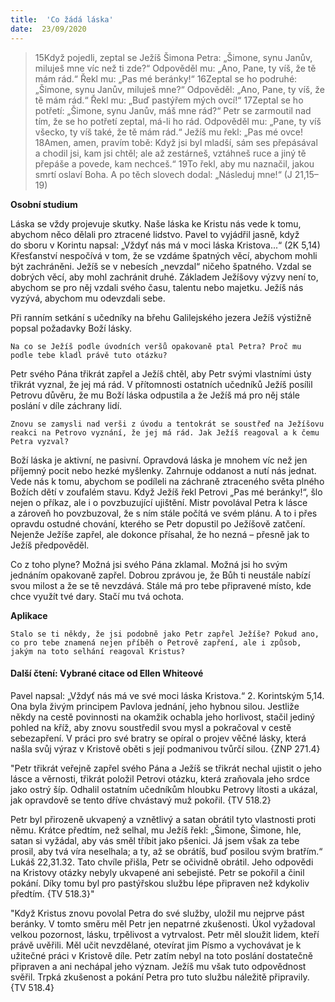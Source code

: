 ```yaml
---
title:  'Co žádá láska'
date:  23/09/2020
---
```


> <p></p>
> 15Když pojedli, zeptal se Ježíš Šimona Petra: „Šimone, synu Janův, miluješ mne víc než ti zde?“ Odpověděl mu: „Ano, Pane, ty víš, že tě mám rád.“ Řekl mu: „Pas mé beránky!“ 16Zeptal se ho podruhé: „Šimone, synu Janův, miluješ mne?“ Odpověděl: „Ano, Pane, ty víš, že tě mám rád.“ Řekl mu: „Buď pastýřem mých ovcí!“ 17Zeptal se ho potřetí: „Šimone, synu Janův, máš mne rád?“ Petr se zarmoutil nad tím, že se ho potřetí zeptal, má-li ho rád. Odpověděl mu: „Pane, ty víš všecko, ty víš také, že tě mám rád.“ Ježíš mu řekl: „Pas mé ovce! 18Amen, amen, pravím tobě: Když jsi byl mladší, sám ses přepásával a chodil jsi, kam jsi chtěl; ale až zestárneš, vztáhneš ruce a jiný tě přepáše a povede, kam nechceš.“ 19To řekl, aby mu naznačil, jakou smrtí oslaví Boha. A po těch slovech dodal: „Následuj mne!“ (J 21,15–19)

**Osobní studium**

Láska se vždy projevuje skutky. Naše láska ke Kristu nás vede k tomu, abychom něco dělali pro ztracené lidstvo. Pavel to vyjádřil jasně, když do sboru v Korintu napsal: „Vždyť nás má v moci láska Kristova...“ (2K 5,14) Křesťanství nespočívá v tom, že se vzdáme špatných věcí, abychom mohli být zachráněni. Ježíš se v nebesích „nevzdal“ ničeho špatného. Vzdal se dobrých věcí, aby mohl zachránit druhé. Základem Ježíšovy výzvy není to, abychom se pro něj vzdali svého času, talentu nebo majetku. Ježíš nás vyzývá, abychom mu odevzdali sebe.

Při ranním setkání s učedníky na břehu Galilejského jezera Ježíš výstižně popsal požadavky Boží lásky.

`Na co se Ježíš podle úvodních veršů opakovaně ptal Petra? Proč mu podle tebe kladl právě tuto otázku?`

Petr svého Pána třikrát zapřel a Ježíš chtěl, aby Petr svými vlastními ústy třikrát vyznal, že jej má rád. V přítomnosti ostatních učedníků Ježíš posílil Petrovu důvěru, že mu Boží láska odpustila a že Ježíš má pro něj stále poslání v díle záchrany lidí.

`Znovu se zamysli nad verši z úvodu a tentokrát se soustřeď na Ježíšovu reakci na Petrovo vyznání, že jej má rád. Jak Ježíš reagoval a k čemu Petra vyzval?`

Boží láska je aktivní, ne pasivní. Opravdová láska je mnohem víc než jen příjemný pocit nebo hezké myšlenky. Zahrnuje oddanost a nutí nás jednat. Vede nás k tomu, abychom se podíleli na záchraně ztraceného světa plného Božích dětí v zoufalém stavu. Když Ježíš řekl Petrovi „Pas mé beránky!“, šlo nejen o příkaz, ale i o povzbuzující ujištění. Mistr povolával Petra k lásce a zároveň ho povzbuzoval, že s ním stále počítá ve svém plánu. A to i přes opravdu ostudné chování, kterého se Petr dopustil po Ježíšově zatčení. Nejenže Ježíše zapřel, ale dokonce přísahal, že ho nezná – přesně jak to Ježíš předpověděl.

Co z toho plyne? Možná jsi svého Pána zklamal. Možná jsi ho svým jednáním opakovaně zapřel. Dobrou zprávou je, že Bůh ti neustále nabízí svou milost a že se tě nevzdává. Stále má pro tebe připravené místo, kde chce využít tvé dary. Stačí mu tvá ochota.

**Aplikace**

`Stalo se ti někdy, že jsi podobně jako Petr zapřel Ježíše? Pokud ano, co pro tebe znamená nejen příběh o Petrově zapření, ale i způsob, jakým na toto selhání reagoval Kristus?`

#### Další čtení: Vybrané citace od Ellen Whiteové

Pavel napsal: „Vždyť nás má ve své moci láska Kristova.“ 2. Korintským 5,14. Ona byla živým principem Pavlova jednání, jeho hybnou silou. Jestliže někdy na cestě povinnosti na okamžik ochabla jeho horlivost, stačil jediný pohled na kříž, aby znovu soustředil svou mysl a pokračoval v cestě sebezapření. V práci pro své bratry se opíral o projev věčné lásky, která našla svůj výraz v Kristově oběti s její podmanivou tvůrčí silou. {ZNP 271.4}

"Petr třikrát veřejně zapřel svého Pána a Ježíš se třikrát nechal ujistit o jeho lásce a věrnosti, třikrát položil Petrovi otázku, která zraňovala jeho srdce jako ostrý šíp. Odhalil ostatním učedníkům hloubku Petrovy lítosti a ukázal, jak opravdově se tento dříve chvástavý muž pokořil. {TV 518.2}

Petr byl přirozeně ukvapený a vznětlivý a satan obrátil tyto vlastnosti proti němu. Krátce předtím, než selhal, mu Ježíš řekl: „Šimone, Šimone, hle, satan si vyžádal, aby vás směl tříbit jako pšenici. Já jsem však za tebe prosil, aby tvá víra neselhala; a ty, až se obrátíš, buď posilou svým bratřím.“ Lukáš 22,31.32. Tato chvíle přišla, Petr se očividně obrátil. Jeho odpovědi na Kristovy otázky nebyly ukvapené ani sebejisté. Petr se pokořil a činil pokání. Díky tomu byl pro pastýřskou službu lépe připraven než kdykoliv předtím. {TV 518.3}"

"Když Kristus znovu povolal Petra do své služby, uložil mu nejprve pást beránky. V tomto směru měl Petr jen nepatrné zkušenosti. Úkol vyžadoval velkou pozornost, lásku, trpělivost a vytrvalost. Petr měl sloužit lidem, kteří právě uvěřili. Měl učit nevzdělané, otevírat jim Písmo a vychovávat je k užitečné práci v Kristově díle. Petr zatím nebyl na toto poslání dostatečně připraven a ani nechápal jeho význam. Ježíš mu však tuto odpovědnost svěřil. Trpká zkušenost a pokání Petra pro tuto službu náležitě připravily. {TV 518.4}